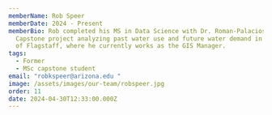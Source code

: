```yaml
---
memberName: Rob Speer
memberDate: 2024 - Present
memberBio: Rob completed his MS in Data Science with Dr. Roman-Palacios with a
  Capstone project analyzing past water use and future water demand in the City
  of Flagstaff, where he currently works as the GIS Manager.
tags:
  - Former
  - MSc capstone student
email: "robkspeer@arizona.edu "
image: /assets/images/our-team/robspeer.jpg
order: 11
date: 2024-04-30T12:33:00.000Z
---
```

